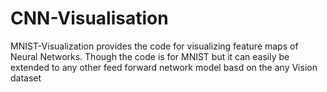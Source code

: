 # CNN-Visualisation
MNIST-Visualization provides the code for visualizing feature maps of Neural Networks.
Though the code is for MNIST but it can easily be extended to any other feed forward network model basd on the any Vision dataset 
